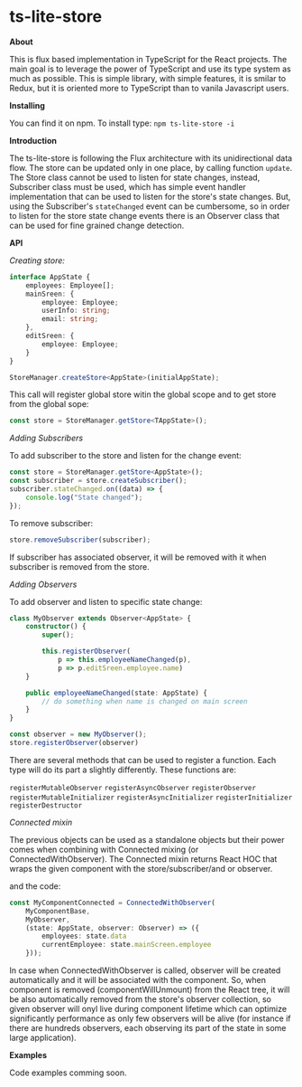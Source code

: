 ts-lite-store
====================================================================

**About**

This is flux based implementation in TypeScript for the React projects. The main goal is to leverage the power of TypeScript and use its type system as much as possible. This is simple library, with simple features, it is smilar to Redux, but it is oriented more to TypeScript than to vanila Javascript users.

**Installing**

You can find it on npm. To install type: `npm ts-lite-store -i`

**Introduction**

The ts-lite-store is following the Flux architecture with its unidirectional data flow. The store can be updated only in one place, by calling function `update`. The Store class cannot be used to listen for state changes, instead, Subscriber class must be used, which has simple event handler implementation that can be used to listen for the store's state changes. But, using the Subscriber's `stateChanged` event can be cumbersome, so in order to listen for the store state change events there is an Observer class that can be used for fine grained change detection.

**API**

*Creating store:*

```TypeScript
interface AppState {
    employees: Employee[];
    mainSreen: {
        employee: Employee;
        userInfo: string;
        email: string;
    },
    editSreen: {
        employee: Employee;
    }
}

StoreManager.createStore<AppState>(initialAppState);
```

This call will register global store witin the global scope and to get store from the global sope:

```TypeScript
const store = StoreManager.getStore<TAppState>();
```

*Adding Subscribers*

To add subscriber to the store and listen for the change event:

```TypeScript
const store = StoreManager.getStore<AppState>();
const subscriber = store.createSubscriber();
subscriber.stateChanged.on((data) => {
    console.log("State changed");
});
```

To remove subscriber:

```TypeScript
store.removeSubscriber(subscriber);
```

If subscriber has associated observer, it will be removed with it when subscriber is removed from the store.

*Adding Observers*

To add observer and listen to specific state change:

```TypeScript
class MyObserver extends Observer<AppState> {
    constructor() {
        super();

        this.registerObserver(
            p => this.employeeNameChanged(p),
            p => p.editSreen.employee.name)
    }

    public employeeNameChanged(state: AppState) {
        // do something when name is changed on main screen
    }
}

const observer = new MyObserver();
store.registerObserver(observer)
```

There are several methods that can be used to register a function. Each type will do its part a slightly differently. These functions are:

`registerMutableObserver`
`registerAsyncObserver`
`registerObserver`
`registerMutableInitializer`
`registerAsyncInitializer`
`registerInitializer`
`registerDestructor`

*Connected mixin*

The previous objects can be used as a standalone objects but their power comes when combining with Connected mixing (or ConnectedWithObserver). The Connected mixin returns React HOC that wraps the given component with the store/subscriber/and or observer.

and the code:

```TypeScript
const MyComponentConnected = ConnectedWithObserver(
    MyComponentBase,
    MyObserver,
    (state: AppState, observer: Observer) => ({
        employees: state.data
        currentEmployee: state.mainScreen.employee
    }));
```

In case when ConnectedWithObserver is called, observer will be created automatically and it will be associated with the component. So, when component is removed (componentWillUnmount) from the React tree, it will be also automatically removed from the store's observer collection, so given observer will onyl live during component lifetime which can optimize significantly performance as only few observers will be alive (for instance if there are hundreds observers, each observing its part of the state in some large application).


**Examples**

Code examples comming soon.
